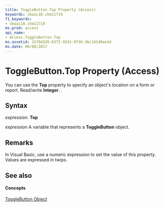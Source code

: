 ```yaml
---
title: ToggleButton.Top Property (Access)
keywords: vbaac10.chm11719
f1_keywords:
- vbaac10.chm11719
ms.prod: access
api_name:
- Access.ToggleButton.Top
ms.assetid: 31f8d2d5-6372-9241-9f30-3bc1d140ae3d
ms.date: 06/08/2017
---
```



# ToggleButton.Top Property (Access)

You can use the **Top** property to specify an object's location on a form or report. Read/write **Integer**. .


## Syntax

 _expression_. **Top**

 _expression_ A variable that represents a **ToggleButton** object.


## Remarks

In Visual Basic, use a numeric expression to set the value of this property. Values are expressed in twips.


## See also


#### Concepts


[ToggleButton Object](togglebutton-object-access.md)

